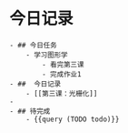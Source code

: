 # 今日记录
	- ## 今日任务
		- 学习图形学
			- 看完第三课
			- 完成作业1
	- ##  今日记录
		- [[第三课：光栅化]]
	-
	- ## 待完成
		- {{query (TODO todo)}}